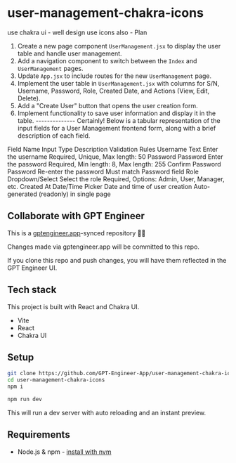 # user-management-chakra-icons

use chakra ui - well design use icons also - Plan
1. Create a new page component `UserManagement.jsx` to display the user table and handle user management.
2. Add a navigation component to switch between the `Index` and `UserManagement` pages.
3. Update `App.jsx` to include routes for the new `UserManagement` page.
4. Implement the user table in `UserManagement.jsx` with columns for S/N, Username, Password, Role, Created Date, and Actions (View, Edit, Delete).
5. Add a "Create User" button that opens the user creation form.
6. Implement functionality to save user information and display it in the table. --------------
Certainly! Below is a tabular representation of the input fields for a User Management frontend form, along with a brief description of each field.

Field Name	Input Type	Description	Validation Rules
Username	Text	Enter the username	Required, Unique, Max length: 50
Password	Password	Enter the password	Required, Min length: 8, Max length: 255
Confirm Password	Password	Re-enter the password	Must match Password field
Role	Dropdown/Select	Select the role	Required, Options: Admin, User, Manager, etc.
Created At	Date/Time Picker	Date and time of user creation	Auto-generated (readonly)     in single page 

## Collaborate with GPT Engineer

This is a [gptengineer.app](https://gptengineer.app)-synced repository 🌟🤖

Changes made via gptengineer.app will be committed to this repo.

If you clone this repo and push changes, you will have them reflected in the GPT Engineer UI.

## Tech stack

This project is built with React and Chakra UI.

- Vite
- React
- Chakra UI

## Setup

```sh
git clone https://github.com/GPT-Engineer-App/user-management-chakra-icons.git
cd user-management-chakra-icons
npm i
```

```sh
npm run dev
```

This will run a dev server with auto reloading and an instant preview.

## Requirements

- Node.js & npm - [install with nvm](https://github.com/nvm-sh/nvm#installing-and-updating)
